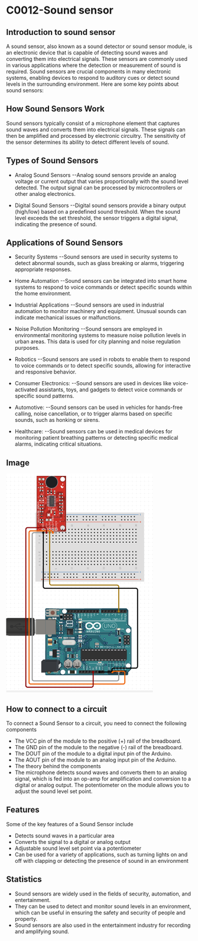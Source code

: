 # C0012-Sound sensor

## Introduction to sound sensor

A sound sensor, also known as a sound detector or sound sensor module, is an electronic device that is capable of detecting sound waves and converting them into electrical signals. These sensors are commonly used in various applications where the detection or measurement of sound is required. Sound sensors are crucial components in many electronic systems, enabling devices to respond to auditory cues or detect sound levels in the surrounding environment. Here are some key points about sound sensors:

## How Sound Sensors Work
Sound sensors typically consist of a microphone element that captures sound waves and converts them into electrical signals. These signals can then be amplified and processed by electronic circuitry. The sensitivity of the sensor determines its ability to detect different levels of sound.

## Types of Sound Sensors

- Analog Sound Sensors
--Analog sound sensors provide an analog voltage or current output that varies proportionally with the sound level detected. The output signal can be 
  processed by microcontrollers or other analog electronics.

- Digital Sound Sensors
--Digital sound sensors provide a binary output (high/low) based on a predefined sound threshold. When the sound level exceeds the set threshold, the sensor 
  triggers a digital signal, indicating the presence of sound.

## Applications of Sound Sensors

- Security Systems
--Sound sensors are used in security systems to detect abnormal sounds, such as glass breaking or alarms, triggering appropriate responses.

- Home Automation
--Sound sensors can be integrated into smart home systems to respond to voice commands or detect specific sounds within the home environment.

- Industrial Applications
--Sound sensors are used in industrial automation to monitor machinery and equipment. Unusual sounds can indicate mechanical issues or malfunctions.

- Noise Pollution Monitoring
--Sound sensors are employed in environmental monitoring systems to measure noise pollution levels in urban areas. This data is used for city planning and 
  noise regulation purposes.

- Robotics
--Sound sensors are used in robots to enable them to respond to voice commands or to detect specific sounds, allowing for interactive and responsive behavior.

- Consumer Electronics:
--Sound sensors are used in devices like voice-activated assistants, toys, and gadgets to detect voice commands or specific sound patterns.

- Automotive:
--Sound sensors can be used in vehicles for hands-free calling, noise cancellation, or to trigger alarms based on specific sounds, such as honking or sirens.

- Healthcare:
--Sound sensors can be used in medical devices for monitoring patient breathing patterns or detecting specific medical alarms, indicating critical situations.

## Image

![IMG](IMG/IMG.png)

## How to connect to a circuit

To connect a Sound Sensor to a circuit, you need to connect the following components

- The VCC pin of the module to the positive (+) rail of the breadboard.
- The GND pin of the module to the negative (-) rail of the breadboard.
- The DOUT pin of the module to a digital input pin of the Arduino.
- The AOUT pin of the module to an analog input pin of the Arduino.
- The theory behind the components
- The microphone detects sound waves and converts them to an analog signal, which is fed into an op-amp for amplification and conversion to a digital or analog output. The potentiometer on the module allows you to adjust the sound level set point.

## Features

Some of the key features of a Sound Sensor include

- Detects sound waves in a particular area
- Converts the signal to a digital or analog output
- Adjustable sound level set point via a potentiometer
- Can be used for a variety of applications, such as turning lights on and off with clapping or detecting the presence of sound in an environment

## Statistics

- Sound sensors are widely used in the fields of security, automation, and entertainment.
- They can be used to detect and monitor sound levels in an environment, which can be useful in ensuring the safety and security of people and property.
- Sound sensors are also used in the entertainment industry for recording and amplifying sound.
